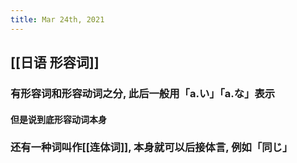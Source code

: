```yaml
---
title: Mar 24th, 2021
---
```


## [[日语 形容词]]
### 有形容词和形容动词之分, 此后一般用「a.い」「a.な」表示
#### 但是说到底形容动词本身
### 还有一种词叫作[[连体词]], 本身就可以后接体言, 例如「同じ」
